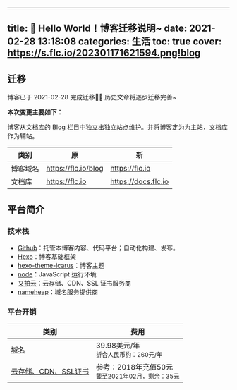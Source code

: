 ----
title: 🎉 Hello World！博客迁移说明~
date: 2021-02-28 13:18:08
categories: 生活
toc: true
cover: https://s.flc.io/202301171621594.png!blog
----

## 迁移

博客已于 2021-02-28 完成迁移🎉🎉 历史文章将逐步迁移完善~

**本次变更主要如下：**

博客从[文档库](https://docs.flc.io)的 Blog 栏目中独立出独立站点维护。并将博客定为为主站，文档库作为辅站。

| 类别   | 原                   | 新                   |
|------|---------------------|---------------------|
| 博客域名 | https://flc.io/blog | https://flc.io      |
| 文档库  | https://flc.io      | https://docs.flc.io |

<!-- more -->

## 平台简介

### 技术栈

- [Github](https://github.com/flc1125/blog.flc.io)：托管本博客内容、代码平台；自动化构建、发布。
- [Hexo](https://hexo.io/)：博客基础框架
- [hexo-theme-icarus](https://github.com/ppoffice/hexo-theme-icarus)：博客主题
- [node](https://nodejs.org/)：JavaScript 运行环境
- [又拍云](https://www.upyun.com/)：云存储、CDN、SSL 证书服务商
- [nameheap](https://www.namecheap.com/)：域名服务提供商

### 平台开销

| 类别                                      | 费用                                                 |
|-----------------------------------------|----------------------------------------------------|
| [域名](https://www.namecheap.com)         | 39.98美元/年<br/><small>折合人民币约：260元/年</small>         |
| [云存储、CDN、SSL证书](https://www.upyun.com/) | 参考：2018年充值50元<br/><small>截至2021年02月，剩余：35元</small> |